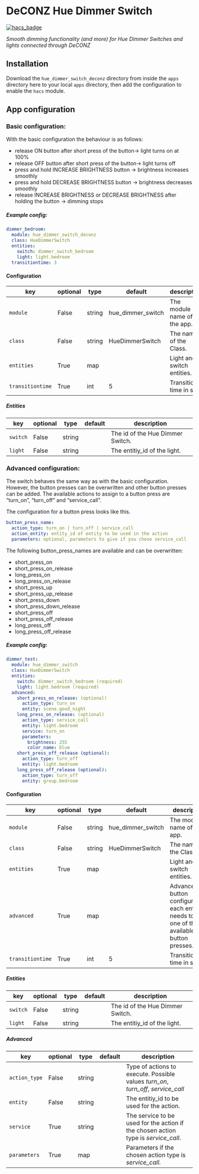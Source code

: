 # DeCONZ Hue Dimmer Switch

[![hacs_badge](https://img.shields.io/badge/HACS-Default-orange.svg?style=for-the-badge)](https://github.com/custom-components/hacs)

_Smooth dimming functionality (and more) for Hue Dimmer Switches and lights connected through DeCONZ_

## Installation

Download the `hue_dimmer_switch_deconz` directory from inside the `apps` directory here to your local `apps` directory, then add the configuration to enable the `hacs` module.

## App configuration

### Basic configuration:
With the basic configuration the behaviour is as follows:

* release ON button after short press of the button-> light turns on at 100%
* release OFF button after short press of the button-> light turns off
* press and hold INCREASE BRIGHTNESS button -> brightness increases smoothly
* press and hold DECREASE BRIGHTNESS button -> brightness decreases smoothly
* release INCREASE BRIGHTNESS or DECREASE BRIGHTNESS after holding the button -> dimming stops

##### Example config:

```yaml
dimmer_bedroom:
  module: hue_dimmer_switch_deconz
  class: HueDimmerSwitch
  entities:
    switch: dimmer_switch_bedroom
    light: light.bedroom
  transitiontime: 3
```
#### Configuration
key | optional | type | default | description
-- | -- | -- | -- | --
`module` | False | string | hue_dimmer_switch | The module name of the app.
`class` | False | string | HueDimmerSwitch | The name of the Class.
`entities` | True | map | | Light and switch entities.
`transitiontime` | True | int | 5 | Transition time in sec.

##### Entities
key | optional | type | default | description
-- | -- | -- | -- | --
`switch` | False | string | | The id of the Hue Dimmer Switch.
`light` | False | string | | The entitiy_id of the light.

### Advanced configuration:
The switch behaves the same way as with the basic configuration. However, the button presses can be overwritten and other button presses can be added. The available actions to assign to a button press are “turn_on”, “turn_off” and “service_call”.

The configuration for a button press looks like this.
```yaml
button_press_name:
  action_type: turn_on | turn_off | service_call
  action_entity: entity_id of entity to be used in the action
  parameters: optional, parameters to give if you chose service_call
```
The following button_press_names are available and can be overwritten:

* short_press_on
* short_press_on_release
* long_press_on
* long_press_on_release
* short_press_up
* short_press_up_release
* short_press_down
* short_press_down_release
* short_press_off
* short_press_off_release
* long_press_off
* long_press_off_release

##### Example config:

```yaml
dimmer_test:
  module: hue_dimmer_switch
  class: HueDimmerSwitch
  entities:
    switch: dimmer_switch_bedroom (required)
    light: light.bedroom (required)
  advanced:
    short_press_on_release: (optional)
      action_type: turn_on
      entity: scene.good_night
    long_press_on_release: (optional)
      action_type: service_call
      entity: light.bedroom
      service: turn_on
      parameters:
        brightness: 255
        color_name: blue
    short_press_off_release (optional):
      action_type: turn_off
      entity: light.bedroom
    long_press_off_release (optional):
      action_type: turn_off
      entity: group.bedroom
```

#### Configuration
key | optional | type | default | description
-- | -- | -- | -- | --
`module` | False | string | hue_dimmer_switch | The module name of the app.
`class` | False | string | HueDimmerSwitch | The name of the Class.
`entities` | True | map | | Light and switch entities.
`advanced` | True | map | | Advanced button configuration, each entry needs to be one of the available button presses.
`transitiontime` | True | int | 5 | Transition time in sec.

##### Entities
key | optional | type | default | description
-- | -- | -- | -- | --
`switch` | False | string | | The id of the Hue Dimmer Switch.
`light` | False | string | | The entitiy_id of the light.

##### Advanced
key | optional | type | default | description
-- | -- | -- | -- | --
`action_type` | False | string | | Type of actions to execute. Possible values _turn_on_, _turn_off_, _service_call_
`entity` | False | string | | The entitiy_id to be used for the action.
`service` | True | string | | The service to be used for the action if the chosen action type is _service_call_.
`parameters` | True | map | | Parameters if the chosen action type is _service_call_.
